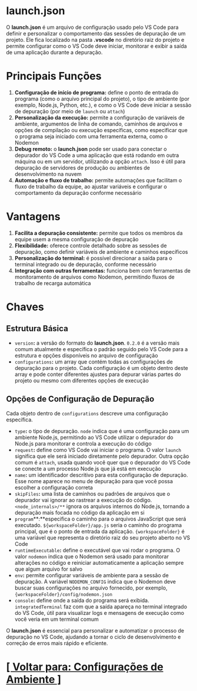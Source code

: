 # launch.json

O **launch.json** é um arquivo de configuração usado pelo VS Code para definir e personalizar o comportamento das sessões de depuração de um projeto. Ele fica localizado na pasta **.vscode** no diretório raiz do projeto e permite configurar como o VS Code deve iniciar, monitorar e exibir a saída de uma aplicação durante a depuração.

# Principais Funções

1. **Configuração de início de programa:** define o ponto de entrada do programa (como o arquivo principal do projeto), o tipo de ambiente (por exemplo, Node.js, Python, etc.), e como o VS Code deve iniciar a sessão de depuração (por meio de `launch` ou `attach`)
2. **Personalização da execução:** permite a configuração de variáveis de ambiente, argumentos de linha de comando, caminhos de arquivos e opções de compilação ou execução específicas, como especificar que o programa seja iniciado com uma ferramenta externa, como o Nodemon
3. **Debug remoto:** o **launch.json** pode ser usado para conectar o depurador do VS Code a uma aplicação que está rodando em outra máquina ou em um servidor, utilizando a opção `attach`. Isso é útil para depuração de servidores de produção ou ambientes de desenvolvimento na nuvem
4. **Automação e fluxo de trabalho:** permite automações que facilitam o fluxo de trabalho da equipe, ao ajustar variáveis e configurar o comportamento da depuração conforme necessário

# Vantagens

1. **Facilita a depuração consistente:** permite que todos os membros da equipe usem a mesma configuração de depuração
2. **Flexibilidade:** oferece controle detalhado sobre as sessões de depuração, como definir variáveis de ambiente e caminhos específicos
3. **Personalização do terminal:** é possível direcionar a saída para o terminal integrado ou de depuração, conforme necessário
4. **Integração com outras ferramentas:** funciona bem com ferramentas de monitoramento de arquivos como Nodemon, permitindo fluxos de trabalho de recarga automática

# Chaves

## Estrutura Básica

- `version`**:** a versão do formato do **launch.json**. `0.2.0` é a versão mais comum atualmente e específica o padrão seguido pelo VS Code para a estrutura e opções disponíveis no arquivo de configuração
- `configurations`**:** um array que contém todas as configurações de depuração para o projeto. Cada configuração é um objeto dentro deste array e pode conter diferentes ajustes para depurar várias partes do projeto ou mesmo com diferentes opções de execução

## Opções de Configuração de Depuração

Cada objeto dentro de `configurations` descreve uma configuração específica.

- `type`**:** o tipo de depuração. `node` indica que é uma configuração para um ambiente Node.js, permitindo ao VS Code utilizar o depurador do Node.js para monitorar e controla a execução do código
- `request`**:** define como VS Code vai iniciar o programa. O valor `launch` significa que ele será iniciado diretamente pelo depurador. Outra opção comum é `attach`, usada quando você quer que o depurador do VS Code se conecte a um processo Node.js que já está em execução
- `name`**:** um identificador descritivo para esta configuração de depuração. Esse nome aparece no menu de depuração para que você possa escolher a configuração correta
- `skipFiles`**:** uma lista de caminhos ou padrões de arquivos que o depurador vai ignorar ao rastrear a execução do código. `<node_internals>/**` ignora os arquivos internos do Node.js, tornando a depuração mais focada no código da aplicação em si
- `program`**:**especifica o caminho para o arquivos JavaScript que será executado. `${workspaceFolder}/app.js` seria o caminho do programa principal, que é o ponto de entrada da aplicação. `{workspaceFolder}` é uma variável que representa o diretório raiz do seu projeto aberto no VS Code
- `runtimeExecutable`**:** define o executável que vai rodar o programa. O valor `nodemon` indica que o Nodemon será usado para monitorar alterações no código e reiniciar automaticamente a aplicação sempre que algum arquivo for salvo
- `env`**:** permite configurar variáveis de ambiente para a sessão de depuração. A variável `NODEMON_CONFIG` indica que o Nodemon deve buscar suas configurações no arquivo fornecido, por exemplo, `{workspaceFolder}/config/nodemon.json`
- `console`**:** define onde a saída do programa será exibida. `integratedTerminal` faz com que a saída apareça no terminal integrado do VS Code, útil para visualizar logs e mensagens de execução como você veria em um terminal comum

O **launch.json** é essencial para personalizar e automatizar o processo de depuração no VS Code, ajudando a tornar o ciclo de desenvolvimento e correção de erros mais rápido e eficiente.

# [[ Voltar para: Configurações de Ambiente ]](./1-configuracoes-ambiente.md)